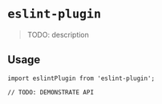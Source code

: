 # `eslint-plugin`

> TODO: description

## Usage

```
import eslintPlugin from 'eslint-plugin';

// TODO: DEMONSTRATE API
```
